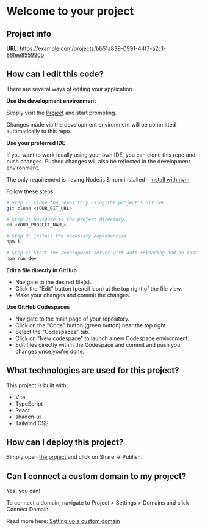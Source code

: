 # Welcome to your project

## Project info

**URL**: https://example.com/projects/bb51a839-0991-44f7-a2c1-86fee855990b

## How can I edit this code?

There are several ways of editing your application.

**Use the development environment**

Simply visit the [Project](https://example.com/projects/bb51a839-0991-44f7-a2c1-86fee855990b) and start prompting.

Changes made via the development environment will be committed automatically to this repo.

**Use your preferred IDE**

If you want to work locally using your own IDE, you can clone this repo and push changes. Pushed changes will also be reflected in the development environment.

The only requirement is having Node.js & npm installed - [install with nvm](https://github.com/nvm-sh/nvm#installing-and-updating)

Follow these steps:

```sh
# Step 1: Clone the repository using the project's Git URL.
git clone <YOUR_GIT_URL>

# Step 2: Navigate to the project directory.
cd <YOUR_PROJECT_NAME>

# Step 3: Install the necessary dependencies.
npm i

# Step 4: Start the development server with auto-reloading and an instant preview.
npm run dev
```

**Edit a file directly in GitHub**

- Navigate to the desired file(s).
- Click the "Edit" button (pencil icon) at the top right of the file view.
- Make your changes and commit the changes.

**Use GitHub Codespaces**

- Navigate to the main page of your repository.
- Click on the "Code" button (green button) near the top right.
- Select the "Codespaces" tab.
- Click on "New codespace" to launch a new Codespace environment.
- Edit files directly within the Codespace and commit and push your changes once you're done.

## What technologies are used for this project?

This project is built with:

- Vite
- TypeScript
- React
- shadcn-ui
- Tailwind CSS

## How can I deploy this project?

Simply open [the project](https://example.com/projects/bb51a839-0991-44f7-a2c1-86fee855990b) and click on Share -> Publish.

## Can I connect a custom domain to my project?

Yes, you can!

To connect a domain, navigate to Project > Settings > Domains and click Connect Domain.

Read more here: [Setting up a custom domain](https://docs.example.com/tips-tricks/custom-domain#step-by-step-guide)
